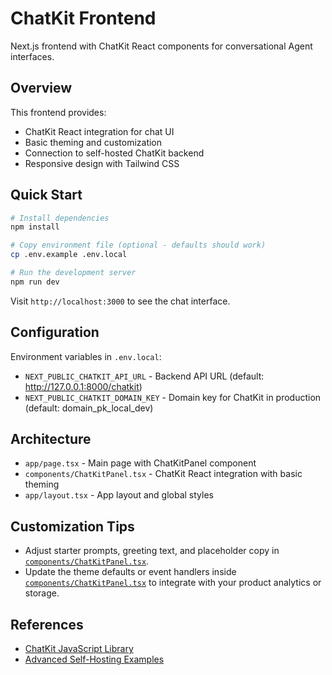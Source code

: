 # ChatKit Frontend

Next.js frontend with ChatKit React components for conversational Agent interfaces.

## Overview

This frontend provides:

- ChatKit React integration for chat UI
- Basic theming and customization
- Connection to self-hosted ChatKit backend
- Responsive design with Tailwind CSS

## Quick Start

```bash
# Install dependencies
npm install

# Copy environment file (optional - defaults should work)
cp .env.example .env.local

# Run the development server
npm run dev
```

Visit `http://localhost:3000` to see the chat interface.

## Configuration

Environment variables in `.env.local`:

- `NEXT_PUBLIC_CHATKIT_API_URL` - Backend API URL (default: http://127.0.0.1:8000/chatkit)
- `NEXT_PUBLIC_CHATKIT_DOMAIN_KEY` - Domain key for ChatKit in production (default: domain_pk_local_dev)

## Architecture

- `app/page.tsx` - Main page with ChatKitPanel component
- `components/ChatKitPanel.tsx` - ChatKit React integration with basic theming
- `app/layout.tsx` - App layout and global styles

## Customization Tips

- Adjust starter prompts, greeting text, and placeholder copy in [`components/ChatKitPanel.tsx`](components/ChatKitPanel.tsx).
- Update the theme defaults or event handlers inside [`components/ChatKitPanel.tsx`](components/ChatKitPanel.tsx) to integrate with your product analytics or storage.

## References

- [ChatKit JavaScript Library](http://openai.github.io/chatkit-js/)
- [Advanced Self-Hosting Examples](https://github.com/openai/openai-chatkit-advanced-samples)
